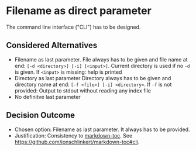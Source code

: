 # Filename as direct parameter

The command line interface ("CLI") has to be designed.

## Considered Alternatives

* Filename as last parameter.
  File always has to be given and file name at end: `[-d <directory>] [-i] [<input>]`. 
  Current directory is used if no `-d` is given.
  If `<input>` is missing: help is printed
* Directory as last parameter
  Directory always has to be given and directory name at end: `[-f <file>] [-i] <directory>`.
  If `-f` is not provided: Output to stdout without reading any index file
* No definitve last parameter

## Decision Outcome

* Chosen option: Filename as last parameter. It always has to be provided.
* Justification: Consistency to [markdown-toc](https://github.com/jonschlinkert/markdown-toc). See https://github.com/jonschlinkert/markdown-toc#cli.
